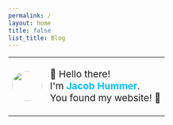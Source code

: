```yaml
---
permalink: /
layout: home
title: false
list_title: Blog
---
```


<table style="border: none;">
<tr style="border: none;">
<td style="border: none; width: 0; white-space: nowrap;">
    <img width=60 src="https://avatars.githubusercontent.com/u/61068799?v=4" style="border-radius: 50%; min-width: 60px;">
<td style="border: none;">
    <p style="font-size: 1.2em;">
        👋 Hello there!<br>
        I'm <b style="color:deepskyblue">Jacob Hummer</b>.<br>
        You found my website! 🤩
    </p>
</table>
